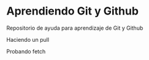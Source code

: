 # Aprendiendo Git y Github
Repositorio de ayuda para aprendizaje de Git y Github

Haciendo un pull

Probando fetch

